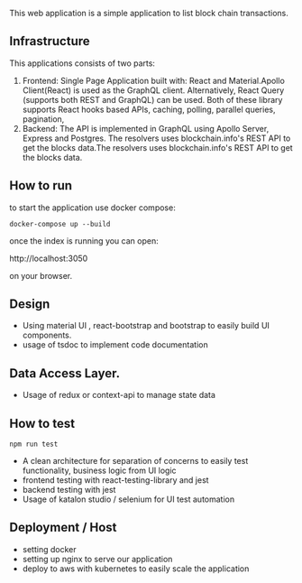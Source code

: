 This web application is a simple application to list block chain transactions.

## Infrastructure

This applications consists of two parts:
  1. Frontend: Single Page Application built with: React and Material.Apollo Client(React) is used as the GraphQL client. Alternatively, React Query (supports both REST and GraphQL) can be used. Both of these library supports React hooks based APIs, caching, polling, parallel queries, pagination,
  2. Backend: The API is implemented in GraphQL using Apollo Server, Express and Postgres. The resolvers uses blockchain.info's REST API to get the blocks data.The resolvers uses blockchain.info's REST API to get the blocks data.

## How to run

to start the application use docker compose:

`docker-compose up --build`

once the index is running you can open:

http://localhost:3050

on your browser.

## Design 
 - Using material UI , react-bootstrap and bootstrap to easily build UI components.
 - usage of tsdoc to implement code documentation
 
## Data Access Layer.
 - Usage of redux or context-api to manage state data



## How to test
 `npm run test`
 - A clean architecture for separation of concerns to easily test functionality, business logic from UI logic
 - frontend testing with react-testing-library and jest
 - backend  testing with jest
 - Usage of katalon studio / selenium for UI test automation

## Deployment / Host
 - setting docker
 - setting up nginx to serve our application
 - deploy to aws with kubernetes to easily scale the application
 
